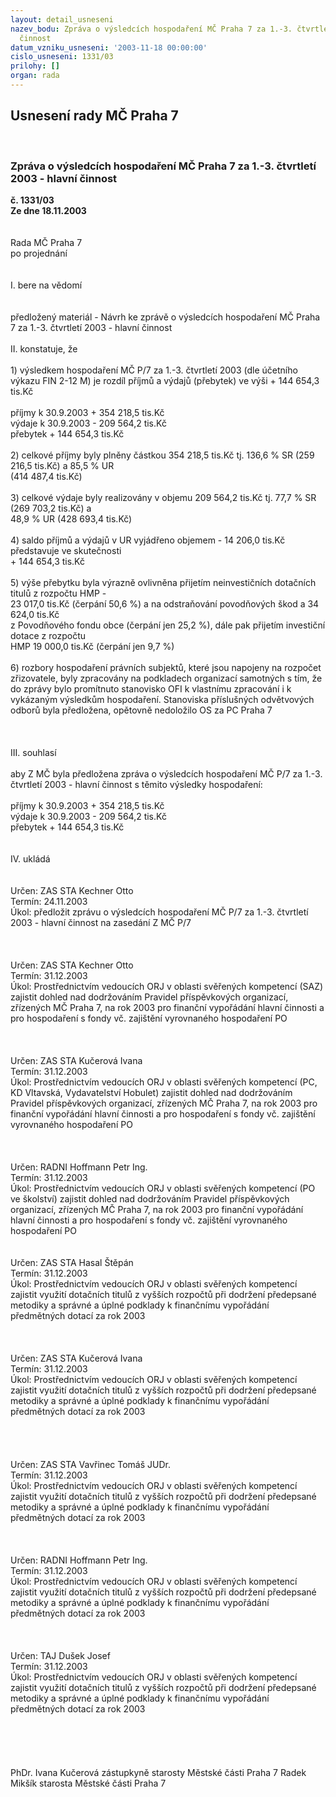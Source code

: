 ```yaml
---
layout: detail_usneseni
nazev_bodu: Zpráva o výsledcích hospodaření MČ Praha 7 za 1.-3. čtvrtletí 2003 - hlavní
  činnost
datum_vzniku_usneseni: '2003-11-18 00:00:00'
cislo_usneseni: 1331/03
prilohy: []
organ: rada
---
```

<div id="ucUsn_pList" class="usn">
	<span><h2>Usnesení rady MČ Praha 7 </h2>
<br></span><div class="standBody">
<span><h3>Zpráva o výsledcích hospodaření MČ Praha 7 za 1.-3. čtvrtletí 2003 - hlavní činnost</h3></span><div class="center">
		<strong>č. 1331/03</strong><br>
	</div>
<div class="center">
		<strong>Ze dne 18.11.2003</strong><br><br>
	</div>
<br>Rada MČ Praha 7<br>po projednání<br><br><br>I.	bere na vědomí<br><br> <br>předložený materiál - Návrh ke zprávě o výsledcích hospodaření MČ Praha 7 za 1.-3. čtvrtletí 2003 - hlavní  činnost<br><br>II.	konstatuje, že <br><br>1) výsledkem hospodaření MČ P/7 za 1.-3. čtvrtletí  2003 (dle účetního výkazu FIN 2-12 M) je rozdíl příjmů a výdajů (přebytek) ve výši 						                +  144 654,3 tis.Kč<br><br>příjmy k 30.9.2003   	+  354 218,5 tis.Kč<br>výdaje k 30.9.2003  	-   209 564,2 tis.Kč<br>přebytek  	+  144 654,3 tis.Kč<br><br>2) celkové příjmy byly plněny částkou 354 218,5 tis.Kč tj. 136,6 % SR (259 216,5 tis.Kč) a 85,5 % UR<br>    (414 487,4 tis.Kč)<br><br>3) celkové výdaje byly realizovány v objemu 209 564,2 tis.Kč tj. 77,7 % SR (269 703,2 tis.Kč) a <br>    48,9 % UR (428 693,4 tis.Kč)<br><br>4) saldo příjmů a výdajů v UR vyjádřeno objemem - 14 206,0 tis.Kč  představuje ve skutečnosti <br>     + 144 654,3 tis.Kč<br><br>5) výše přebytku byla výrazně ovlivněna přijetím neinvestičních dotačních titulů z rozpočtu HMP - <br>   23 017,0 tis.Kč (čerpání 50,6 %) a na odstraňování povodňových škod  a 34 624,0 tis.Kč <br>     z  Povodňového fondu obce (čerpání jen 25,2 %), dále pak přijetím investiční dotace z rozpočtu   <br>      HMP 19 000,0 tis.Kč (čerpání jen 9,7 %)  <br><br>6) rozbory hospodaření právních subjektů, které jsou napojeny na rozpočet zřizovatele, byly zpracovány na podkladech organizací samotných s tím, že do zprávy bylo promítnuto stanovisko OFI k vlastnímu zpracování i k vykázaným výsledkům hospodaření. Stanoviska příslušných odvětvových odborů byla předložena,  opětovně nedoložilo OS za  PC Praha 7<br><br><br><br>III.	souhlasí <br><br>aby Z MČ byla předložena zpráva o výsledcích hospodaření MČ P/7 za 1.-3. čtvrtletí 2003 - hlavní činnost s těmito výsledky hospodaření:<br><br>příjmy k 30.9.2003   	+  354 218,5 tis.Kč<br>výdaje k 30.9.2003  	-   209 564,2 tis.Kč<br>přebytek  	+  144 654,3 tis.Kč<br><br><br>IV.	ukládá <br><br> <br>Určen:	ZAS STA Kechner Otto<br>Termín: 24.11.2003<br>Úkol:	předložit zprávu o výsledcích hospodaření MČ P/7 za 1.-3. čtvrtletí 2003 - hlavní činnost na zasedání Z MČ P/7<br> <br><br> <br>Určen:	ZAS STA Kechner Otto<br>Termín: 31.12.2003<br>Úkol:	Prostřednictvím vedoucích ORJ v oblasti svěřených kompetencí (SAZ)  zajistit dohled nad dodržováním Pravidel příspěvkových organizací, zřízených MČ Praha 7, na rok 2003 pro finanční vypořádání hlavní činnosti a pro hospodaření s fondy vč. zajištění vyrovnaného hospodaření PO<br> <br><br> <br>Určen:	ZAS STA Kučerová Ivana<br>Termín: 31.12.2003<br>Úkol:	Prostřednictvím vedoucích ORJ v oblasti svěřených kompetencí (PC, KD Vltavská, Vydavatelství Hobulet)  zajistit dohled nad dodržováním Pravidel příspěvkových organizací, zřízených MČ Praha 7, na rok 2003 pro finanční vypořádání hlavní činnosti a pro hospodaření s fondy vč. zajištění vyrovnaného hospodaření PO<br> <br><br> <br>Určen:	RADNI Hoffmann Petr Ing.<br>Termín: 31.12.2003<br>Úkol:	Prostřednictvím vedoucích ORJ v oblasti svěřených kompetencí (PO ve školství)  zajistit dohled nad dodržováním Pravidel příspěvkových organizací, zřízených MČ Praha 7, na rok 2003 pro finanční vypořádání hlavní činnosti a pro hospodaření s fondy vč. zajištění vyrovnaného hospodaření PO<br> <br> <br>Určen:	ZAS STA Hasal Štěpán<br>Termín: 31.12.2003<br>Úkol:	Prostřednictvím vedoucích ORJ v oblasti svěřených kompetencí zajistit využití dotačních titulů z vyšších rozpočtů při dodržení předepsané metodiky a správné a úplné podklady k finančnímu vypořádání  předmětných dotací za rok 2003 <br> <br> <br> <br>Určen:	ZAS STA Kučerová Ivana<br>Termín: 31.12.2003<br>Úkol:	Prostřednictvím vedoucích ORJ v oblasti svěřených kompetencí zajistit využití dotačních titulů z vyšších rozpočtů při dodržení předepsané metodiky a správné a úplné podklady k finančnímu vypořádání  předmětných dotací za rok 2003 <br> <br><br><br><br>Určen:	ZAS STA Vavřinec Tomáš JUDr.<br>Termín: 31.12.2003<br>Úkol:	Prostřednictvím vedoucích ORJ v oblasti svěřených kompetencí zajistit využití dotačních titulů z vyšších rozpočtů při dodržení předepsané metodiky a správné a úplné podklady k finančnímu vypořádání  předmětných dotací za rok 2003 <br> <br><br> <br>Určen:	RADNI Hoffmann Petr Ing.<br>Termín: 31.12.2003<br>Úkol:	Prostřednictvím vedoucích ORJ v oblasti svěřených kompetencí zajistit využití dotačních titulů z vyšších rozpočtů při dodržení předepsané metodiky a správné a úplné podklady k finančnímu vypořádání  předmětných dotací za rok 2003 <br> <br> <br><br>Určen:	TAJ Dušek Josef<br>Termín: 31.12.2003<br>Úkol:	Prostřednictvím vedoucích ORJ v oblasti svěřených kompetencí zajistit využití dotačních titulů z vyšších rozpočtů při dodržení předepsané metodiky a správné a úplné podklady k finančnímu vypořádání  předmětných dotací za rok 2003 <br> <br><br><br> <br>	<br>PhDr. Ivana Kučerová zástupkyně starosty Městské části Praha 7	 Radek Mikšík starosta Městské části Praha 7<br>	<br><br>
</div>
</div>